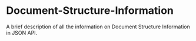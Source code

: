 # Document-Structure-Information
A brief description of all the information on Document Structure Information in JSON API.
